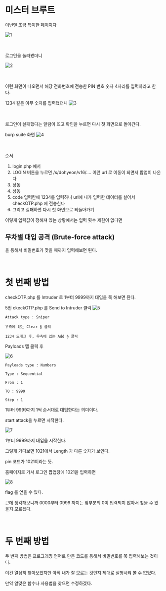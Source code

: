 # 미스터 브루트

이번엔 조금 특이한 페이지다

![1](https://user-images.githubusercontent.com/106296883/231738594-fb937844-461f-4822-a1e6-94e1cdb24085.PNG)
</br>
</br>
</br>

로그인을 눌러봤더니

![2](https://user-images.githubusercontent.com/106296883/231738760-fd0f604b-9e31-4415-bc33-b752169f9d34.PNG)
</br>
</br>
</br>

이런 화면이 나오면서 해당 전화번호에 전송한 PIN 번호 숫자 4자리를 입력하라고 한다.

1234 같은 아무 숫자를 입력했더니
![3](https://user-images.githubusercontent.com/106296883/231739166-8cd24eb0-7c25-4eed-a770-a8ea3f64837b.PNG)
</br>
</br>
</br>

로그인이 실패했다는 알람이 뜨고 확인을 누르면 다시 첫 화면으로 돌아간다.

burp suite 화면
![4](https://user-images.githubusercontent.com/106296883/231739333-9f5696ee-be3e-4fe8-98fd-f2df676ce773.PNG)
</br>
</br>
</br>

순서
1. login.php 에서    
2. LOGIN 버튼을 누르면 /s/dohyeon/v16/.... 이런 url 로 이동이 되면서 팝업이 나온다
3. 상동
4. 상동 
5. code 입력칸에 1234를 입력하니 url에 내가 입력한 데이터를 실어서 checkOTP.php 에 전송한다
6. 그리고 실패하면 다시 첫 화면으로 되돌아가기

이렇게 입력값이 정해져 있는 상황에서는 입력 횟수 제한이 없다면 
## 무차별 대입 공격 (Brute-force attack)
을 통해서 비밀번호가 맞을 때까지 입력해보면 된다.
</br>
</br>
</br>

# 첫 번째 방법  
checkOTP.php 를 Intruder 로 1부터 9999까지 대입을 쭉 해보면 된다.

5번 ckeckOTP.php 를 Send to Intruder 클릭
![5](https://user-images.githubusercontent.com/106296883/231741050-3db21bf3-0644-49e5-aab6-eaf0c953a883.PNG)

```
Attack type : Sniper

우측에 있는 Clear § 클릭

1234 드래그 후, 우측에 있는 Add § 클릭
```

Payloads 탭 클릭 후

![6](https://user-images.githubusercontent.com/106296883/231741940-5b3ba420-f3c5-4023-9938-ee3df6f1cfd9.PNG)


```
Payloads type : Numbers 

Type : Sequential

From : 1

TO : 9999

Step : 1
```

1부터 9999까지 1씩 순서대로 대입한다는 의미이다.

start attack을 누르면 시작한다.

![7](https://user-images.githubusercontent.com/106296883/231742469-04e7f001-a720-4686-bdf0-ae3b91632ef5.PNG)

1부터 9999까지 대입을 시작한다.

그렇게 가다보면 1021에서 Length 가 다른 숫자가 보인다.

pin 코드가 1021이라는 뜻.

홈페이지로 가서 로그인 팝업창에 1021을 입력하면 

![8](https://user-images.githubusercontent.com/106296883/231742802-6888dea1-5e1b-422f-8d73-a8149c9e0df7.PNG)

flag 를 얻을 수 있다.

근데 생각해보니까 0000부터 0999 까지는 앞부분의 0이 입력되지 않아서 찾을 수 있을지 모르겠다.
</br>
</br>
</br>

# 두 번째 방법 

두 번째 방법은 프로그래밍 언어로 만든 코드를 통해서 비밀번호를 쭉 입력해보는 것이다.

이건 열심히 찾아보았지만 아직 내가 잘 모르는 것인지 제대로 실행시켜 볼 수 없었다.

만약 알맞은 함수나 사용법을 찾으면 수정하겠다.